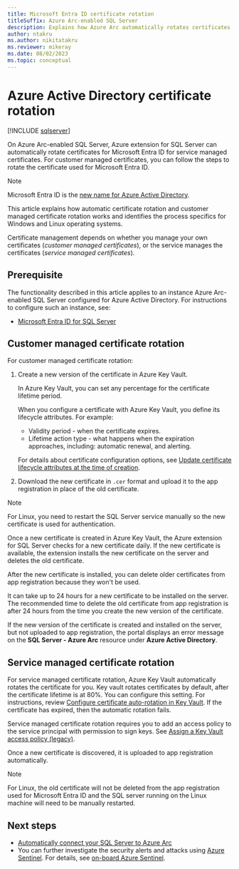 ```yaml
---
title: Microsoft Entra ID certificate rotation 
titleSuffix: Azure Arc-enabled SQL Server
description: Explains how Azure Arc automatically rotates certificates for Microsoft Entra ID on Azure Arc-enabled SQL Server.
author: ntakru
ms.author: nikitatakru
ms.reviewer: mikeray
ms.date: 08/02/2023
ms.topic: conceptual
---
```


# Azure Active Directory certificate rotation

[!INCLUDE [sqlserver](../../includes/applies-to-version/sqlserver.md)]

On Azure Arc-enabled SQL Server, Azure extension for SQL Server can automatically rotate certificates for Microsoft Entra ID for service managed certificates. For customer managed certificates, you can follow the steps to rotate the certificate used for Microsoft Entra ID.

> [!NOTE]
> Microsoft Entra ID is the [new name for Azure Active Directory](/azure/active-directory/fundamentals/new-name).

This article explains how automatic certificate rotation and customer managed certificate rotation works and identifies the process specifics for Windows and Linux operating systems.

Certificate management depends on whether you manage your own certificates (*customer managed certificates*), or the service manages the certificates (*service managed certificates*).

## Prerequisite

The functionality described in this article applies to an instance Azure Arc-enabled SQL Server configured for Azure Active Directory. For instructions to configure such an instance, see:

- [Microsoft Entra ID for SQL Server](../../relational-databases/security/authentication-access/azure-ad-authentication-sql-server-overview.md)

## Customer managed certificate rotation

For customer managed certificate rotation:

1. Create a new version of the certificate in Azure Key Vault.

   In Azure Key Vault, you can set any percentage for the certificate lifetime period.

   When you configure a certificate with Azure Key Vault, you define its lifecycle attributes. For example:

   - Validity period - when the certificate expires.
   - Lifetime action type - what happens when the expiration approaches, including: automatic renewal, and alerting. 

   For details about certificate configuration options, see [Update certificate lifecycle attributes at the time of creation](/azure/key-vault/certificates/tutorial-rotate-certificates#update-certificate-lifecycle-attributes-at-the-time-of-creation).

1. Download the new certificate in `.cer` format and upload it to the app registration in place of the old certificate.


> [!NOTE]
> For Linux, you need to restart the SQL Server service manually so the new certificate is used for authentication.  

Once a new certificate is created in Azure Key Vault, the Azure extension for SQL Server checks for a new certificate daily. If the new certificate is available, the extension installs the new certificate on the server and deletes the old certificate.

After the new certificate is installed, you can delete older certificates from app registration because they won't be used.

It can take up to 24 hours for a new certificate to be installed on the server.  The recommended time to delete the old certificate from app registration is after 24 hours from the time you create the new version of the certificate.

If the new version of the certificate is created and installed on the server, but not uploaded to app registration, the portal displays an error message on the **SQL Server - Azure Arc** resource under **Azure Active Directory**.

## Service managed certificate rotation

For service managed certificate rotation, Azure Key Vault automatically rotates the certificate for you. Key vault rotates certificates by default, after the certificate lifetime is at 80%. You can configure this setting. For instructions, review [Configure certificate auto-rotation in Key Vault](/azure/key-vault/certificates/tutorial-rotate-certificates). If the certificate has expired, then the automatic rotation fails.

Service managed certificate rotation requires you to add an access policy to the service principal with permission to sign keys. See [Assign a Key Vault access policy (legacy)](/azure/key-vault/general/assign-access-policy?tabs=azure-portal).

Once a new certificate is discovered, it is uploaded to app registration automatically.

> [!NOTE]
> For Linux, the old certificate will not be deleted from the app registration used for Microsoft Entra ID and the SQL server running on the Linux machine will need to be manually restarted.

## Next steps

- [Automatically connect your SQL Server to Azure Arc](automatically-connect.md)
- You can further investigate the security alerts and attacks using [Azure Sentinel](/azure/sentinel/overview). For details, see [on-board Azure Sentinel](/azure/sentinel/connect-data-sources).
